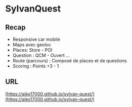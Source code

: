 # SylvanQuest

## Recap
- Responsive car mobile
- Maps avec geoloc
- Places: Store - POI 
- Question : QCM - Ouvert ...
- Route (parcours) : Composé de places et de questions
- Scoring : Points +3 - 1

## URL
[https://aiko17000.github.io/sylvan-quest/](https://aiko17000.github.io/sylvan-quest/)
